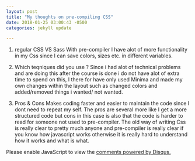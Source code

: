 ```yaml
---
layout: post
title: "My thoughts on pre-compiling CSS"
date: 2018-01-25 03:00:43 -0500
categories: jekyll update

---
```

1. regular CSS VS Sass
With pre-compiler I have alot of more functionality in my Css since I can save colors, sizes etc. in different variables.

2. Which teqniques did you use ?
Since i had alot of technical problems and are doing this after the course is done i do not have alot of extra time to spend on this, 
I there for have only used Minima and made my own changes within the layout such as changed colors and added/removed things i wanted/ not wanted.

3. Pros & Cons
Makes coding faster and easier to maintain the code since I dont need to repeat my self. 
The pros are several more like I get a more structured code but cons in this case is also that the code is harder to read for someone not used to pre-compiler.
The old way of writing Css is really clear to pretty much anyone and pre-compiler is really clear if you know how javascript works otherwise it is really hard to understand how it works and what is what.

<div id="disqus_thread"></div>
<script>

(function() { // DON'T EDIT BELOW THIS LINE
var d = document, s = d.createElement('script');
s.src = 'https://http-assignment1-martina261482-codeanyapp-com-4000.disqus.com/embed.js';
s.setAttribute('data-timestamp', +new Date());
(d.head || d.body).appendChild(s);
})();
</script>
<noscript>Please enable JavaScript to view the <a href="https://disqus.com/?ref_noscript">comments powered by Disqus.</a></noscript>
